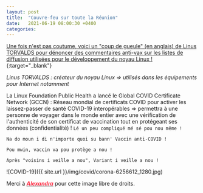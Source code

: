 ```yaml
---
layout: post
title:  "Couvre-feu sur toute la Réunion"
date:   2021-06-19 08:00:30 +0400
categories: 
---
```

<!---

You’ll find this post in your `_posts` directory. Go ahead and edit it and re-build the site to see your changes. You can rebuild the site in many different ways, but the most common way is to run `jekyll serve`, which launches a web server and auto-regenerates your site when a file is updated.

Jekyll requires blog post files to be named according to the following format:

`YEAR-MONTH-DAY-title.MARKUP`

Where `YEAR` is a four-digit number, `MONTH` and `DAY` are both two-digit numbers, and `MARKUP` is the file extension representing the format used in the file. After that, include the necessary front matter. Take a look at the source for this post to get an idea about how it works.

Jekyll also offers powerful support for code snippets:

{% highlight ruby %}
def print_hi(name)
  puts "Hi, #{name}"
end
print_hi('Tom')
#=> prints 'Hi, Tom' to STDOUT.
{% endhighlight %}

Check out the [Jekyll docs][jekyll-docs] for more info on how to get the most out of Jekyll. File all bugs/feature requests at [Jekyll’s GitHub repo][jekyll-gh]. If you have questions, you can ask them on [Jekyll Talk][jekyll-talk].

[jekyll-docs]: https://jekyllrb.com/docs/home
[jekyll-gh]:   https://github.com/jekyll/jekyll
[jekyll-talk]: https://talk.jekyllrb.com/

--->


[Une fois n'est pas coutume, voici un "coup de gueule" (en anglais) de Linus TORVALDS pour dénoncer des commentaires anti-vax sur les listes de diffusion utilisées pour le développement du noyau Linux !](https://news.itsfoss.com/linus-torvalds-get-vaccinated/){:target="_blank"}

*Linus TORVALDS : créateur du noyau Linux => utilisés dans les équipements pour Internet notamment*

La Linux Foundation Public Health a lancé le Global COVID Certificate Network (GCCN) : Réseau mondial de certificats COVID pour activer les laissez-passer de santé COVID-19 interopérables => permettra à une personne de voyager dans le monde entier avec une vérification de l'authenticité de son certificat de vaccination tout en protégeant ses données (confidentialité) ! `Lé un peu compliqué mé sé pou nou même ! `


`Na do moun i di n'importe quoi su bann' Vaccin anti-COVID ! `

`Pou mwin, vaccin va pou protège a nou ! `

`Après "voisins i veille a nou", Variant i veille a nou ! `


![COVID-19]({{ site.url }}/img/covid/corona-6256612_1280.jpg)

Merci à <a href="https://pixabay.com/fr/users/alexandra_koch-621802/?tab=popular" target="_blank"><span style="color:  #ff3349">***Alexandra***</span></a>  pour cette image libre de droits.


